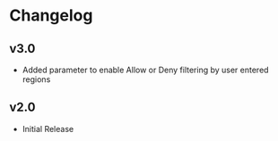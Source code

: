 # Changelog

## v3.0

- Added parameter to enable Allow or Deny filtering by user entered regions

## v2.0

- Initial Release
